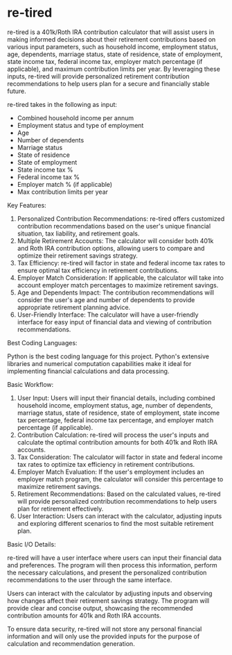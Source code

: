 # re-tired

re-tired is a 401k/Roth IRA contribution calculator that will assist users in making informed decisions about their retirement contributions based on various input parameters, such as household income, employment status, age, dependents, marriage status, state of residence, state of employment, state income tax, federal income tax, employer match percentage (if applicable), and maximum contribution limits per year. By leveraging these inputs, re-tired will provide personalized retirement contribution recommendations to help users plan for a secure and financially stable future.

re-tired takes in the following as input:
- Combined household income per annum
- Employment status and type of employment
- Age
- Number of dependents
- Marriage status
- State of residence
- State of employment
- State income tax %
- Federal income tax %
- Employer match % (if applicable)
- Max contribution limits per year


Key Features:
1. Personalized Contribution Recommendations: re-tired offers customized contribution recommendations based on the user's unique financial situation, tax liability, and retirement goals.
2. Multiple Retirement Accounts: The calculator will consider both 401k and Roth IRA contribution options, allowing users to compare and optimize their retirement savings strategy.
3. Tax Efficiency: re-tired will factor in state and federal income tax rates to ensure optimal tax efficiency in retirement contributions.
4. Employer Match Consideration: If applicable, the calculator will take into account employer match percentages to maximize retirement savings.
5. Age and Dependents Impact: The contribution recommendations will consider the user's age and number of dependents to provide appropriate retirement planning advice.
6. User-Friendly Interface: The calculator will have a user-friendly interface for easy input of financial data and viewing of contribution recommendations.


Best Coding Languages:

Python is the best coding language for this project. Python's extensive libraries and numerical computation capabilities make it ideal for implementing financial calculations and data processing.


Basic Workflow:
1. User Input: Users will input their financial details, including combined household income, employment status, age, number of dependents, marriage status, state of residence, state of employment, state income tax percentage, federal income tax percentage, and employer match percentage (if applicable).
2. Contribution Calculation: re-tired will process the user's inputs and calculate the optimal contribution amounts for both 401k and Roth IRA accounts.
3. Tax Consideration: The calculator will factor in state and federal income tax rates to optimize tax efficiency in retirement contributions.
4. Employer Match Evaluation: If the user's employment includes an employer match program, the calculator will consider this percentage to maximize retirement savings.
5. Retirement Recommendations: Based on the calculated values, re-tired will provide personalized contribution recommendations to help users plan for retirement effectively.
6. User Interaction: Users can interact with the calculator, adjusting inputs and exploring different scenarios to find the most suitable retirement plan.


Basic I/O Details:

re-tired will have a user interface where users can input their financial data and preferences. The program will then process this information, perform the necessary calculations, and present the personalized contribution recommendations to the user through the same interface.

Users can interact with the calculator by adjusting inputs and observing how changes affect their retirement savings strategy. The program will provide clear and concise output, showcasing the recommended contribution amounts for 401k and Roth IRA accounts.


To ensure data security, re-tired will not store any personal financial information and will only use the provided inputs for the purpose of calculation and recommendation generation.
